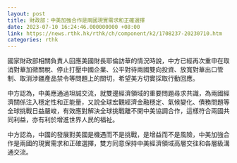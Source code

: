 ```yaml
---
layout: post
title: 財政部：中美加強合作是兩國現實需求和正確選擇
date: 2023-07-10 16:24:46.000000000 +08:00
link: https://news.rthk.hk/rthk/ch/component/k2/1708237-20230710.htm
categories: rthk
---
```


國家財政部相關負責人回應美國財長耶倫訪華的情況時說，中方已經再次重申在取消對華加徵關稅、停止打壓中國企業、公平對待兩國雙向投資、放寬對華出口管制、取消涉疆產品禁令等問題上的關切，希望美方切實採取行動回應。

中方認為，中美應通過坦誠交流，就雙邊經濟領域的重要問題尋求共識，為兩國經濟關係注入穩定性和正能量，又說全球宏觀經濟金融穩定、氣候變化、債務問題等全球挑戰日益嚴峻，有效應對解決全球挑戰離不開中美協調合作，這樣符合兩國共同利益，亦有利於增進世界人民的福祉。

中方認為，中國的發展對美國是機遇而不是挑戰，是增益而不是風險，中美加強合作是兩國的現實需求和正確選擇，雙方同意保持中美經濟領域高層交往和各層級溝通交流。
